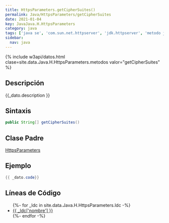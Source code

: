 ```yaml
---
title: HttpsParameters.getCipherSuites()
permalink: Java/HttpsParameters/getCipherSuites
date: 2021-01-04
key: JavaJava.H.HttpsParameters
category: java
tags: ['java se', 'com.sun.net.httpserver', 'jdk.httpserver', 'metodo java', 'Java 1.6']
sidebar: 
  nav: java
---
```


{% include w3api/datos.html clase=site.data.Java.H.HttpsParameters.metodos valor="getCipherSuites" %}

## Descripción
{{_dato.description }}

## Sintaxis
~~~java
public String[] getCipherSuites()
~~~

## Clase Padre
[HttpsParameters](/Java/HttpsParameters/)

## Ejemplo
~~~java
{{ _dato.code}}
~~~

## Líneas de Código
<ul>
{%- for _ldc in site.data.Java.H.HttpsParameters.ldc -%}
   <li>
       <a href="{{_ldc['url'] }}">{{ _ldc['nombre'] }}</a>
   </li>
{%- endfor -%}
</ul>
